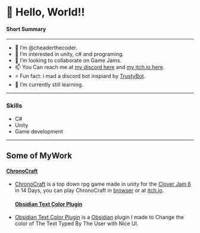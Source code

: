 # **👋 Hello, World!!**

#### Short Summary
*********************************************************************
- 👋 I’m @cheaderthecoder.                                       
- 👀 I’m interested in unity, c# and programing.                                                  
- 💞️ I’m looking to collaborate on Game Jams.                       
- 📫 You Can reach me at [my discord here](discordapp.com/users/853959508833730570) and [my itch.io here]([itch.io/cheader](https://cheader.itch.io/)).                                                    
- ⚡ Fun fact: i mad a discord bot inspiard by [TrustyBot](https://github.com/RyanFloresTT/TrustyBot/blob/master/TrustyBot/).
- 🌱 I’m currently still learning.                                         
*********************************************************************
### Skills 
- C#
- Unity
- Game development

---
## Some of MyWork
 #### [ChronoCraft](https://github.com/cheaderthecoder/cc) 
- [ChronoCraft](https://github.com/cheaderthecoder/cc) is a top down rpg game made in unity for the [Clover Jam 6](https://itch.io/jam/clover-jam-6) in 14 Days, you can play ChronoCraft in
  [browser](https://cheaderthecoder.github.io/cc/) or at [itch.io](https://itch.io/jam/clover-jam-6/rate/2628338).

  #### [Obsidian Text Color Plugin](https://github.com/cheaderthecoder/obsidian-plugin-textcolor) 
- [Obsidian Text Color Plugin](https://github.com/cheaderthecoder/obsidian-plugin-textcolor) is a [Obsidian](https://obsidian.md/) plugin
  I made to Change the color of The Text Typed By The User with Nice UI.


<!---
cheaderthecoder/cheaderthecoder is a ✨ special ✨ repository because its `README.md` (this file) appears on your GitHub profile.
You can click the Preview link to take a look at your changes.
--->
